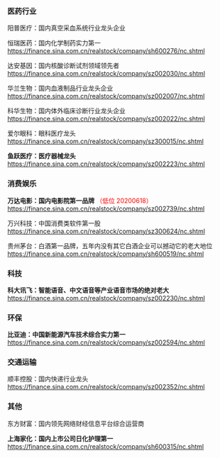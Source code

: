 
### 医药行业

阳普医疗：国内真空采血系统行业龙头企业

恒瑞医药：国内化学制药实力第一
https://finance.sina.com.cn/realstock/company/sh600276/nc.shtml

达安基因：国内核酸诊断试剂领域领先者
https://finance.sina.com.cn/realstock/company/sz002030/nc.shtml

华兰生物：国内血液制品行业龙头企业
https://finance.sina.com.cn/realstock/company/sz002007/nc.shtml

科华生物：国内体外临床诊断行业龙头企业
https://finance.sina.com.cn/realstock/company/sz002022/nc.shtml

爱尔眼科：眼科医疗龙头
https://finance.sina.com.cn/realstock/company/sz300015/nc.shtml

**鱼跃医疗：医疗器械龙头**
https://finance.sina.com.cn/realstock/company/sz002223/nc.shtml

### 消费娱乐

**万达电影：国内电影院第一品牌** <span style="color: red">（低位 20200618）</span>
https://finance.sina.com.cn/realstock/company/sz002739/nc.shtml

万兴科技：中国消费类软件第一股
https://finance.sina.com.cn/realstock/company/sz300624/nc.shtml

贵州茅台：白酒第一品牌，五年内没有其它白酒企业可以撼动它的老大地位
https://finance.sina.com.cn/realstock/company/sh600519/nc.shtml

### 科技

**科大讯飞：智能语音、中文语音等产业语音市场的绝对老大**
https://finance.sina.com.cn/realstock/company/sz002230/nc.shtml

### 环保

**比亚迪：中国新能源汽车技术综合实力第一**
https://finance.sina.com.cn/realstock/company/sz002594/nc.shtml

### 交通运输

顺丰控股：国内快递行业龙头
https://finance.sina.com.cn/realstock/company/sz002352/nc.shtml

### 其他

东方财富：国内领先网络财经信息平台综合运营商

**上海家化：国内上市公司日化护理第一**
https://finance.sina.com.cn/realstock/company/sh600315/nc.shtml